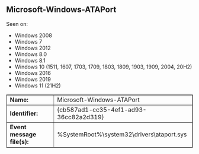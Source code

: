 ## Microsoft-Windows-ATAPort

Seen on:
* Windows 2008
* Windows 7
* Windows 2012
* Windows 8.0
* Windows 8.1
* Windows 10 (1511, 1607, 1703, 1709, 1803, 1809, 1903, 1909, 2004, 20H2)
* Windows 2016
* Windows 2019
* Windows 11 (21H2)

<table border="1" class="docutils">
  <tbody>
    <tr>
      <td><b>Name:</b></td>
      <td>Microsoft-Windows-ATAPort</td>
    </tr>
    <tr>
      <td><b>Identifier:</b></td>
      <td>{cb587ad1-cc35-4ef1-ad93-36cc82a2d319}</td>
    </tr>
    <tr>
      <td><b>Event message file(s):</b></td>
      <td>%SystemRoot%\system32\drivers\ataport.sys</td>
    </tr>
  </tbody>
</table>

&nbsp;

